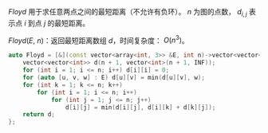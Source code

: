 $Floyd$ 用于求任意两点之间的最短距离（不允许有负环）。 $n$ 为图的点数， $d_{i,j}$ 表示点 $i$ 到点 $j$ 的最短距离。

$Floyd(E,\ n)$：返回最短距离数组 $d$，时间复杂度： $O(n^3)$。

```c++
auto Floyd = [&](const vector<array<int, 3>> &E, int n)->vector<vector<int>> {
    vector<vector<int>> d(n + 1, vector<int>(n + 1, INF));
    for (int i = 1; i <= n; i++) d[i][i] = 0;
    for (auto [u, v, w] : E) d[u][v] = min(d[u][v], w);
    for (int k = 1; k <= n; k++)
        for (int i = 1; i <= n; i++)
            for (int j = 1; j <= n; j++)
                d[i][j] = min(d[i][j], d[i][k] + d[k][j]);
    return d;
};
```

